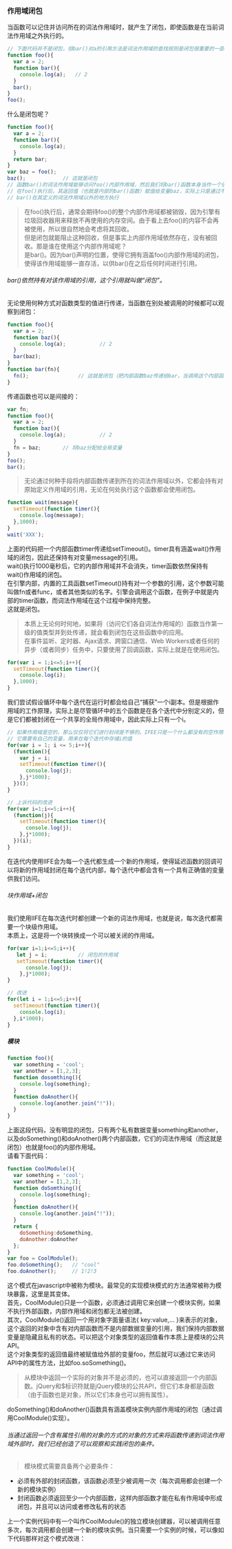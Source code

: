 ### 作用域闭包
当函数可以记住并访问所在的词法作用域时，就产生了闭包，即使函数是在当前词法作用域之外执行的。
```javascript
// 下面代码并不是闭包，但bar()对a的引用方法是词法作用域的查找规则是闭包很重要的一部分
function foo(){
  var a = 2;
  function bar(){
    console.log(a);   // 2
  }
  bar();
}
foo();
```
什么是闭包呢？
```javascript
function foo(){
  var a = 2;
  function bar(){
    console.log(a);
  }
  return bar;
}
var baz = foo();
baz();            // 这就是闭包
// 函数bar()的词法作用域能够访问foo()内部作用域，然后我们将bar()函数本身当作一个值类型传递
// 在foo()执行后，其返回值（也就是内部的bar()函数）赋值给变量baz，实际上只是通过不同标识符引用了内部的函数bar()
// bar()在其定义的词法作用域以外的地方执行
```
> 在foo()执行后，通常会期待foo()的整个内部作用域都被销毁，因为引擎有垃圾回收器用来释放不再使用的内存空间。由于看上去foo()的内容不会再被使用，所以很自然地会考虑将其回收。  <br>
> 但是闭包就能阻止这种回收，但是事实上内部作用域依然存在，没有被回收。那是谁在使用这个内部作用域呢？  <br>
> 是bar()。因为bar()声明的位置，使得它拥有涵盖foo()内部作用域的闭包，使得该作用域能够一直存活，以供bar()在之后任何时间进行引用。 <br>
###### bar()依然持有对该作用域的引用，这个引用就叫做“闭包”。 <br>


无论使用何种方式对函数类型的值进行传递，当函数在别处被调用的时候都可以观察到闭包：
```javascript
function foo(){
  var a = 2;
  function baz(){
    console.log(a);           // 2
  }
  bar(baz);
}
function bar(fn){
  fn();                // 这就是闭包（把内部函数baz传递给bar，当调用这个内部函数时（也就是fn），它涵盖的foo()内部作用域的闭包就可以观察到了）
}
```
传递函数也可以是间接的：
```javascript
var fn;
function foo(){
  var a = 2;
  function baz(){
    console.log(a);           // 2
  }
  fn = baz;       // 将baz分配给全局变量
}
foo();
bar();                
```
> 无论通过何种手段将内部函数传递到所在的词法作用域以外，它都会持有对原始定义作用域的引用，无论在何处执行这个函数都会使用闭包。 <br>

```javascript
function wait(message){
  setTimeout(function timer(){
    console.log(message);
  },1000);
}
wait('XXX');
```
上面的代码把一个内部函数timer传递给setTimeout()。timer具有涵盖wait()作用域的闭包，因此还保持有对变量message的引用。 <br>
wait()执行1000毫秒后，它的内部作用域并不会消失，timer函数依然保持有wait()作用域的闭包。 <br>
在引擎内部，内置的工具函数setTimeout()持有对一个参数的引用，这个参数可能叫做fn或者func，或者其他类似的名字。引擎会调用这个函数，在例子中就是内部的timer函数，而词法作用域在这个过程中保持完整。 <br>
这就是闭包。 <br>
> 本质上无论何时何地，如果将（访问它们各自词法作用域的）函数当作第一级的值类型并到处传递，就会看到闭包在这些函数中的应用。<br>
在事件监听、定时器、Ajax请求、跨窗口通信、Web Workers或者任何的异步（或者同步）任务中，只要使用了回调函数，实际上就是在使用闭包。 <br>

```javascript
for(var i = 1;i<=5;i++){
  setTimeout(function timer(){
    console.log(i);
  },1000);
}
```
我们尝试假设循环中每个迭代在运行时都会给自己“捕获”一个i副本。但是根据作用域的工作原理，实际上是尽管循环中的五个函数是在各个迭代中分别定义的，但是它们都被封闭在一个共享的全局作用域中，因此实际上只有一个i。 <br>
```javascript
// 如果作用域是空的，那么仅仅将它们进行封闭是不够的。IFEE只是一个什么都没有的空作用域，它需要一点实质内容才能为我们所用
// 它需要有自己的变量，用来在每个迭代中存储i的值
for(var i = 1; i <= 5;i++){
  (function(){
    var j = i;
    setTimeout(function timer(){
      console.log(j);
    },j*1000);
  })();
}

// 上诉代码的改进
for(var i=1;i<=5;i++){
  (function(j){
    setTimeout(function timer(){
      console.log(j);
    },j*1000);
  })(i);
}
```
在迭代内使用IIFE会为每一个迭代都生成一个新的作用域，使得延迟函数的回调可以将新的作用域封闭在每个迭代内部，每个迭代中都会含有一个具有正确值的变量供我们访问。

###### 块作用域+闭包
我们使用IIFE在每次迭代时都创建一个新的词法作用域，也就是说，每次迭代都需要一个块级作用域。 <br>
本质上，这是将一个块转换成一个可以被关闭的作用域。
```javascript
for(var i=1;i<=5;i++){
   let j = i;          // 闭包的作用域
   setTimeout(function timer(){
      console.log(j);
    },j*1000);
}

// 改进
for(let i = 1;i<=5;i++){
  setTimeout(function timer(){
    console.log(i);
  },i*1000);
}
```

##### 模块
```javascript
function foo(){
  var something = 'cool';
  var another = [1,2,3];
  function dosomthing(){
    console.log(something);
  }
  function doAnother(){
    console.log(another.join("!"));
  }
}
```
上面这段代码，没有明显的闭包，只有两个私有数据变量something和another，以及doSomething()和doAnother()两个内部函数，它们的词法作用域（而这就是闭包）也就是foo()的内部作用域。 <br>
请看下面代码：
```javascript
function CoolModule(){
  var something = 'cool';
  var another = [1,2,3];
  function doSomthing(){
    console.log(something);
  }
  function doAnother(){
    console.log(another.join("!"));
  }
  return {
    doSomething:doSomething,
    doAnother:doAnother
  };
}
var foo = CoolModule();
foo.doSomething();   // "cool"
foo.doAnother();     // 1!2!3 
```
这个模式在javascript中被称为模块。最常见的实现模块模式的方法通常被称为模块暴露，这里是其变体。 <br>
首先，CoolModule()只是一个函数，必须通过调用它来创建一个模块实例，如果不执行外部函数，内部作用域和闭包都无法被创建。 <br>
其次，CoolModule()返回一个用对象字面量语法{ key:value,... }来表示的对象，这个返回的对象中含有对内部函数而不是内部数据变量的引用，我们保持内部数据变量是隐藏且私有的状态。可以把这个对象类型的返回值看作本质上是模块的公共API。 <br>
这个对象类型的返回值最终被赋值给外部的变量foo，然后就可以通过它来访问API中的属性方法，比如foo.soSomething()。 <br>
> 从模块中返回一个实际的对象并不是必须的，也可以直接返回一个内部函数。jQuery和$标识符就是jQuery模块的公共API，但它们本身都是函数（由于函数也是对象，所以它们本身也可以拥有属性）。 <br>

doSomething()和doAnother()函数具有涵盖模块实例内部作用域的闭包（通过调用CoolModule()实现）。 <br>
###### 当通过返回一个含有属性引用的对象的方式的对象的方式来将函数传递到词法作用域外部时，我们已经创造了可以观察和实践闭包的条件。 <br>
> 模块模式需要具备两个必要条件：
* 必须有外部的封闭函数，该函数必须至少被调用一次（每次调用都会创建一个新的模块实例）
* 封闭函数必须返回至少一个内部函数，这样内部函数才能在私有作用域中形成闭包，并且可以访问或者修改私有的状态 <br>
 
上一个实例代码中有一个叫作CoolModule()的独立模块创建器，可以被调用任意多次，每次调用都会创建一个新的模块实例。当只需要一个实例的时候，可以像如下代码那样对这个模式改进：
```javascript

```








































